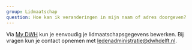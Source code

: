 ```yaml
---
group: Lidmaatschap
question: Hoe kan ik veranderingen in mijn naam of adres doorgeven?
---
```


Via [My DWH](https://my.dwhdelft.nl) kun je eenvoudig je lidmaatschapsgegevens bewerken.
Bij vragen kun je contact opnemen met ledenadministratie@dwhdelft.nl.

